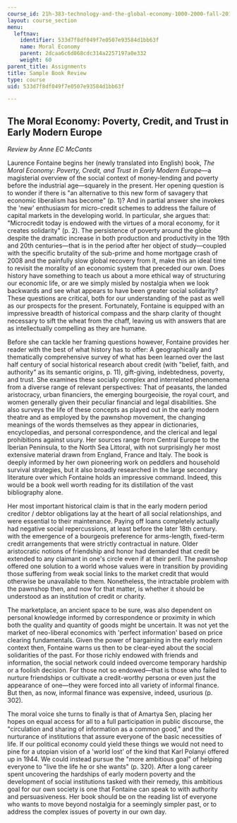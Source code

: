 ```yaml
---
course_id: 21h-383-technology-and-the-global-economy-1000-2000-fall-2016
layout: course_section
menu:
  leftnav:
    identifier: 533d7f8df049f7e0507e93584d1bb63f
    name: Moral Economy
    parent: 2dcaa6c6d868cdc314a2257197a0e332
    weight: 60
parent_title: Assignments
title: Sample Book Review
type: course
uid: 533d7f8df049f7e0507e93584d1bb63f

---
```


The Moral Economy: Poverty, Credit, and Trust in Early Modern Europe
--------------------------------------------------------------------

_Review by Anne EC McCants_

Laurence Fontaine begins her (newly translated into English) book, _The Moral Economy: Poverty, Credit, and Trust in Early Modern Europe_—a magisterial overview of the social context of money-lending and poverty before the industrial age—squarely in the present. Her opening question is to wonder if there is "an alternative to this new form of savagery that economic liberalism has become" (p. 1)? And in partial answer she invokes the 'new' enthusiasm for micro-credit schemes to address the failure of capital markets in the developing world. In particular, she argues that: "Microcredit today is endowed with the virtues of a moral economy, for it creates solidarity" (p. 2). The persistence of poverty around the globe despite the dramatic increase in both production and productivity in the 19th and 20th centuries—that is in the period after her object of study—coupled with the specific brutality of the sub-prime and home mortgage crash of 2008 and the painfully slow global recovery from it, make this an ideal time to revisit the morality of an economic system that preceded our own. Does history have something to teach us about a more ethical way of structuring our economic life, or are we simply misled by nostalgia when we look backwards and see what appears to have been greater social solidarity? These questions are critical, both for our understanding of the past as well as our prospects for the present. Fortunately, Fontaine is equipped with an impressive breadth of historical compass and the sharp clarity of thought necessary to sift the wheat from the chaff, leaving us with answers that are as intellectually compelling as they are humane.

Before she can tackle her framing questions however, Fontaine provides her reader with the best of what history has to offer: A geographically and thematically comprehensive survey of what has been learned over the last half century of social historical research about credit (with "belief, faith, and authority" as its semantic origins, p. 11), gift-giving, indebtedness, poverty, and trust. She examines these socially complex and interrelated phenomena from a diverse range of relevant perspectives: That of peasants, the landed aristocracy, urban financiers, the emerging bourgeoisie, the royal court, and women generally given their peculiar financial and legal disabilities. She also surveys the life of these concepts as played out in the early modern theatre and as employed by the pawnshop movement, the changing meanings of the words themselves as they appear in dictionaries, encyclopedias, and personal correspondence, and the clerical and legal prohibitions against usury. Her sources range from Central Europe to the Iberian Peninsula, to the North Sea Littoral, with not surprisingly her most extensive material drawn from England, France and Italy. The book is deeply informed by her own pioneering work on peddlers and household survival strategies, but it also broadly researched in the large secondary literature over which Fontaine holds an impressive command. Indeed, this would be a book well worth reading for its distillation of the vast bibliography alone.

Her most important historical claim is that in the early modern period creditor / debtor obligations lay at the heart of all social relationships, and were essential to their maintenance. Paying off loans completely actually had negative social repercussions, at least before the later 18th century. with the emergence of a bourgeois preference for arms-length, fixed-term credit arrangements that were strictly contractual in nature. Older aristocratic notions of friendship and honor had demanded that credit be extended to any claimant in one's circle even if at their peril. The pawnshop offered one solution to a world whose values were in transition by providing those suffering from weak social links to the market credit that would otherwise be unavailable to them. Nonetheless, the intractable problem with the pawnshop then, and now for that matter, is whether it should be understood as an institution of credit or charity.

The marketplace, an ancient space to be sure, was also dependent on personal knowledge informed by correspondence or proximity in which both the quality and quantity of goods might be uncertain. It was not yet the market of neo-liberal economics with 'perfect information' based on price clearing fundamentals. Given the power of bargaining in the early modern context then, Fontaine warns us then to be clear-eyed about the social solidarities of the past. For those richly endowed with friends and information, the social network could indeed overcome temporary hardship or a foolish decision. For those not so endowed—that is those who failed to nurture friendships or cultivate a credit-worthy persona or even just the appearance of one—they were forced into all variety of informal finance. But then, as now, informal finance was expensive, indeed, usurious (p. 302).

The moral voice she turns to finally is that of Amartya Sen, placing her hopes on equal access for all to a full participation in public discourse, the "circulation and sharing of information as a common good," and the nurturance of institutions that assure everyone of the basic necessities of life. If our political economy could yield these things we would not need to pine for a utopian vision of a 'world lost' of the kind that Karl Polanyi offered up in 1944. We could instead pursue the "more ambitious goal" of helping everyone to "live the life he or she wants" (p. 320). After a long career spent uncovering the hardships of early modern poverty and the development of social institutions tasked with their remedy, this ambitious goal for our own society is one that Fontaine can speak to with authority and persuasiveness. Her book should be on the reading list of everyone who wants to move beyond nostalgia for a seemingly simpler past, or to address the complex issues of poverty in our own day.